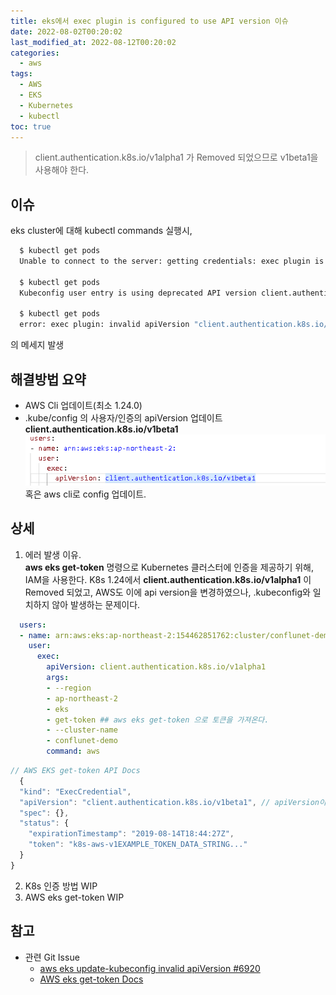 ```yaml
---
title: eks에서 exec plugin is configured to use API version 이슈
date: 2022-08-02T00:20:02
last_modified_at: 2022-08-12T00:20:02
categories:
  - aws
tags:
  - AWS
  - EKS
  - Kubernetes
  - kubectl
toc: true  
---
```

> client.authentication.k8s.io/v1alpha1 가 Removed 되었으므로 v1beta1을 사용해야 한다.

## 이슈
eks cluster에 대해 kubectl commands 실행시,  

``` bash
  $ kubectl get pods
  Unable to connect to the server: getting credentials: exec plugin is configured to use API version client.authentication.k8s.io/v1beta1, plugin returned version client.authentication.k8s.io/v1alpha1
  
  $ kubectl get pods
  Kubeconfig user entry is using deprecated API version client.authentication.k8s.io/v1alpha1. Run 'aws eks update-kubeconfig' to update.
  
  $ kubectl get pods
  error: exec plugin: invalid apiVersion "client.authentication.k8s.io/v1alpha1"
```

의 메세지 발생

## 해결방법 요약
- AWS Cli 업데이트(최소 1.24.0)  
- .kube/config 의 사용자/인증의 apiVersion 업데이트 **client.authentication.k8s.io/v1beta1**
![EKS_1](/img/220802_eksissue_1.png)   
혹은 aws cli로 config 업데이트.  


## 상세
1. 에러 발생 이유.  
  **aws eks get-token** 명령으로 Kubernetes 클러스터에 인증을 제공하기 위해, IAM을 사용한다.
  K8s 1.24에서  **client.authentication.k8s.io/v1alpha1** 이 Removed 되었고,
  AWS도 이에 api version을 변경하였으나, .kubeconfig와 일치하지 않아 발생하는 문제이다.

  ``` yaml
    users:
    - name: arn:aws:eks:ap-northeast-2:154462851762:cluster/conflunet-demo
      user:
        exec:
          apiVersion: client.authentication.k8s.io/v1alpha1 
          args:
          - --region
          - ap-northeast-2
          - eks
          - get-token ## aws eks get-token 으로 토큰을 가져온다.
          - --cluster-name
          - conflunet-demo
          command: aws
  ```
  ``` javascript
  // AWS EKS get-token API Docs
    {
    "kind": "ExecCredential",
    "apiVersion": "client.authentication.k8s.io/v1beta1", // apiVersion이 업데이트 되었다.
    "spec": {},
    "status": {
      "expirationTimestamp": "2019-08-14T18:44:27Z",
      "token": "k8s-aws-v1EXAMPLE_TOKEN_DATA_STRING..."
    }
  }
  ```  
2. K8s 인증 방법
   WIP
3. AWS eks get-token
   WIP

## 참고

- 관련 Git Issue 
  - [aws eks update-kubeconfig invalid apiVersion #6920](https://github.com/aws/aws-cli/issues/6920)
  - [AWS eks get-token Docs](https://docs.aws.amazon.com/cli/latest/reference/eks/get-token.html#options)

